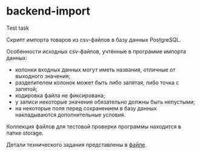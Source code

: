 # backend-import
Test task

Cкрипт импорта товаров из csv-файлов в базу данных PostgreSQL.

Особенности исходных csv-файлов, учтённые в программе импорта данных:
- колонки входных данных могут иметь названия, отличные от выходного значения;
- разделителем колонок может быть либо запятая, либо точка с запятой;
- кодировка файла не фиксирована;
- у записи некоторые значения обязательно должны быть непустыми;
- на некоторые поля перед сохранением в базу данных накладываются дополнительные условия.

Коллекция файлов для тестовой проверки программы находится в папке storage.

Детали технического задания представлены в [файле](https://github.com/hardcode-dev/rails-optimization-task2/TZ_Backend_Import.odt).  

